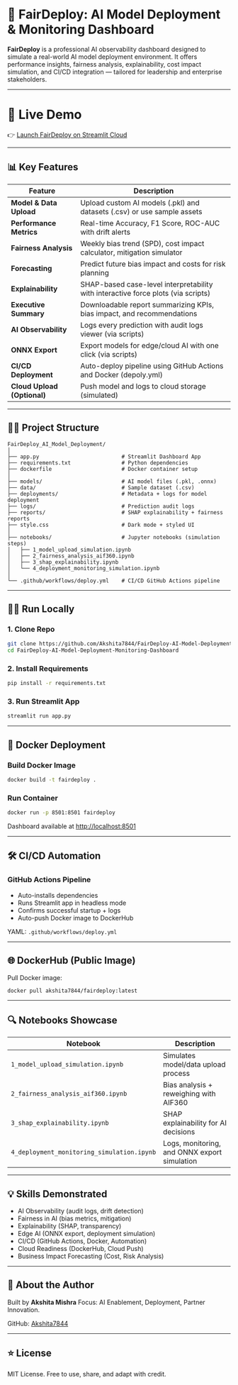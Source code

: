 # 🚀 FairDeploy: AI Model Deployment & Monitoring Dashboard

**FairDeploy** is a professional AI observability dashboard designed to simulate a real-world AI model deployment environment. It offers performance insights, fairness analysis, explainability, cost impact simulation, and CI/CD integration — tailored for leadership and enterprise stakeholders.

---

# 🚀 Live Demo
👉 [Launch FairDeploy on Streamlit Cloud](https://fairdeploy.streamlit.app)

---

## 📊 Key Features

| Feature                 | Description                                                                       |
|-------------------------|------------------------------------------------------------------------------------|
| **Model & Data Upload** | Upload custom AI models (.pkl) and datasets (.csv) or use sample assets           |
| **Performance Metrics** | Real-time Accuracy, F1 Score, ROC-AUC with drift alerts                           |
| **Fairness Analysis**   | Weekly bias trend (SPD), cost impact calculator, mitigation simulator             |
| **Forecasting**         | Predict future bias impact and costs for risk planning                            |
| **Explainability**      | SHAP-based case-level interpretability with interactive force plots (via scripts) |
| **Executive Summary**   | Downloadable report summarizing KPIs, bias impact, and recommendations            |                      
| **AI Observability**    | Logs every prediction with audit logs viewer (via scripts)                        |
| **ONNX Export**         | Export models for edge/cloud AI with one click (via scripts)                      |
| **CI/CD Deployment**    | Auto-deploy pipeline using GitHub Actions and Docker (depoly.yml)                 |
| **Cloud Upload (Optional)** | Push model and logs to cloud storage (simulated)                              |

---

## 🧑‍💻 Project Structure

```
FairDeploy_AI_Model_Deployment/
│
├── app.py                          # Streamlit Dashboard App
├── requirements.txt                # Python dependencies
├── dockerfile                      # Docker container setup
│
├── models/                         # AI model files (.pkl, .onnx)
├── data/                           # Sample dataset (.csv)
├── deployments/                    # Metadata + logs for model deployment
├── logs/                           # Prediction audit logs
├── reports/                        # SHAP explainability + fairness reports
├── style.css                       # Dark mode + styled UI
│
├── notebooks/                      # Jupyter notebooks (simulation steps)
│   ├── 1_model_upload_simulation.ipynb
│   ├── 2_fairness_analysis_aif360.ipynb
│   ├── 3_shap_explainability.ipynb
│   └── 4_deployment_monitoring_simulation.ipynb
│
└── .github/workflows/deploy.yml    # CI/CD GitHub Actions pipeline
```

---

## 🏃‍♀️ Run Locally

### 1. Clone Repo

```bash
git clone https://github.com/Akshita7844/FairDeploy-AI-Model-Deployment-Monitoring-Dashboard.git
cd FairDeploy-AI-Model-Deployment-Monitoring-Dashboard
```

### 2. Install Requirements

```bash
pip install -r requirements.txt
```

### 3. Run Streamlit App

```bash
streamlit run app.py
```

---

## 🐳 Docker Deployment

### Build Docker Image

```bash
docker build -t fairdeploy .
```

### Run Container

```bash
docker run -p 8501:8501 fairdeploy
```

Dashboard available at [http://localhost:8501](http://localhost:8501)

---

## 🛠️ CI/CD Automation

### GitHub Actions Pipeline

- Auto-installs dependencies
- Runs Streamlit app in headless mode
- Confirms successful startup + logs
- Auto-push Docker image to DockerHub

YAML: `.github/workflows/deploy.yml`

---

## 🌐 DockerHub (Public Image)

Pull Docker image:

```bash
docker pull akshita7844/fairdeploy:latest
```

---

## 🔍 Notebooks Showcase

| Notebook                                   | Description                                  |
|-------------------------------------------|----------------------------------------------|
| `1_model_upload_simulation.ipynb`         | Simulates model/data upload process          |
| `2_fairness_analysis_aif360.ipynb`        | Bias analysis + reweighing with AIF360       |
| `3_shap_explainability.ipynb`             | SHAP explainability for AI decisions         |
| `4_deployment_monitoring_simulation.ipynb`| Logs, monitoring, and ONNX export simulation |

---

## 💡 Skills Demonstrated

- AI Observability (audit logs, drift detection)
- Fairness in AI (bias metrics, mitigation)
- Explainability (SHAP, transparency)
- Edge AI (ONNX export, deployment simulation)
- CI/CD (GitHub Actions, Docker, Automation)
- Cloud Readiness (DockerHub, Cloud Push)
- Business Impact Forecasting (Cost, Risk Analysis)

---

## 📢 About the Author

Built by **Akshita Mishra** 
Focus: AI Enablement, Deployment, Partner Innovation.

GitHub: [Akshita7844](https://github.com/Akshita7844)  


---

## ⭐ License

MIT License. Free to use, share, and adapt with credit.
